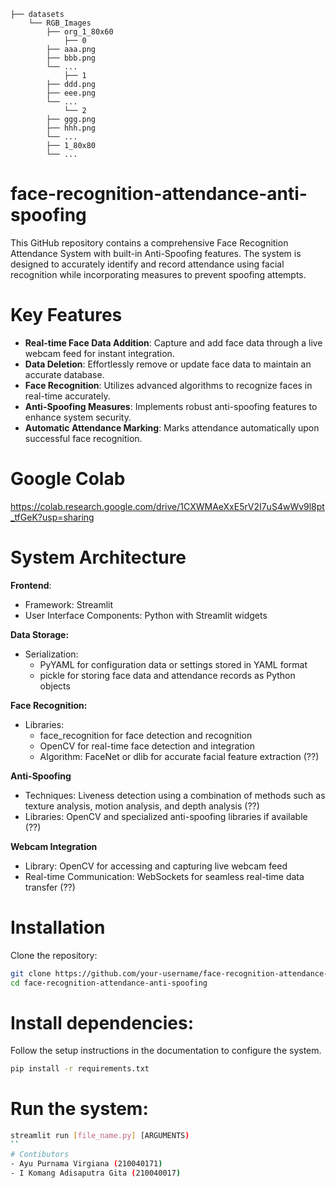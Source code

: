 ```
├── datasets
    └── RGB_Images
        ├── org_1_80x60
            ├── 0
		├── aaa.png
		├── bbb.png
		└── ...
            ├── 1
		├── ddd.png
		├── eee.png
		└── ...
            └── 2
		├── ggg.png
		├── hhh.png
		└── ...
        ├── 1_80x80
        └── ...
```

# face-recognition-attendance-anti-spoofing
This GitHub repository contains a comprehensive Face Recognition Attendance System with built-in Anti-Spoofing features. The system is designed to accurately identify and record attendance using facial recognition while incorporating measures to prevent spoofing attempts.

# Key Features
- **Real-time Face Data Addition**: Capture and add face data through a live webcam feed for instant integration.
- **Data Deletion**: Effortlessly remove or update face data to maintain an accurate database.
- **Face Recognition**: Utilizes advanced algorithms to recognize faces in real-time accurately.
- **Anti-Spoofing Measures**: Implements robust anti-spoofing features to enhance system security.
- **Automatic Attendance Marking**: Marks attendance automatically upon successful face recognition.

# Google Colab
https://colab.research.google.com/drive/1CXWMAeXxE5rV2I7uS4wWv9l8pt_tfGeK?usp=sharing

# System Architecture
**Frontend**: 
- Framework: Streamlit
- User Interface Components: Python with Streamlit widgets

**Data Storage:**
- Serialization:
  - PyYAML for configuration data or settings stored in YAML format
  - pickle for storing face data and attendance records as Python objects

**Face Recognition:**
- Libraries:
  - face_recognition for face detection and recognition
  - OpenCV for real-time face detection and integration
  - Algorithm: FaceNet or dlib for accurate facial feature extraction (??)

**Anti-Spoofing**
- Techniques: Liveness detection using a combination of methods such as texture analysis, motion analysis, and depth analysis (??)
- Libraries: OpenCV and specialized anti-spoofing libraries if available (??)

**Webcam Integration**
- Library: OpenCV for accessing and capturing live webcam feed
- Real-time Communication: WebSockets for seamless real-time data transfer (??)

# Installation
Clone the repository:
```bash
git clone https://github.com/your-username/face-recognition-attendance-anti-spoofing.git
cd face-recognition-attendance-anti-spoofing
```

# Install dependencies:
Follow the setup instructions in the documentation to configure the system.
```bash
pip install -r requirements.txt
```
# Run the system:
```bash
streamlit run [file_name.py] [ARGUMENTS)
``
# Contibutors
- Ayu Purnama Virgiana (210040171)
- I Komang Adisaputra Gita (210040017)
